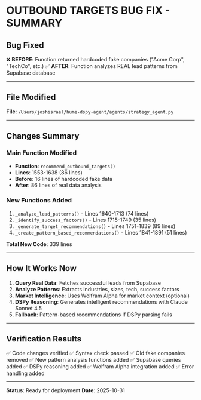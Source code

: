 # OUTBOUND TARGETS BUG FIX - SUMMARY

## Bug Fixed
❌ **BEFORE**: Function returned hardcoded fake companies ("Acme Corp", "TechCo", etc.)
✅ **AFTER**: Function analyzes REAL lead patterns from Supabase database

---

## File Modified
**File**: `/Users/joshisrael/hume-dspy-agent/agents/strategy_agent.py`

---

## Changes Summary

### Main Function Modified
- **Function**: `recommend_outbound_targets()`
- **Lines**: 1553-1638 (86 lines)
- **Before**: 16 lines of hardcoded fake data
- **After**: 86 lines of real data analysis

### New Functions Added
1. `_analyze_lead_patterns()` - Lines 1640-1713 (74 lines)
2. `_identify_success_factors()` - Lines 1715-1749 (35 lines)
3. `_generate_target_recommendations()` - Lines 1751-1839 (89 lines)
4. `_create_pattern_based_recommendations()` - Lines 1841-1891 (51 lines)

**Total New Code**: 339 lines

---

## How It Works Now

1. **Query Real Data**: Fetches successful leads from Supabase
2. **Analyze Patterns**: Extracts industries, sizes, tech, success factors
3. **Market Intelligence**: Uses Wolfram Alpha for market context (optional)
4. **DSPy Reasoning**: Generates intelligent recommendations with Claude Sonnet 4.5
5. **Fallback**: Pattern-based recommendations if DSPy parsing fails

---

## Verification Results

✅ Code changes verified
✅ Syntax check passed
✅ Old fake companies removed
✅ New pattern analysis functions added
✅ Supabase queries added
✅ DSPy reasoning added
✅ Wolfram Alpha integration added
✅ Error handling added

---

**Status**: Ready for deployment
**Date**: 2025-10-31
